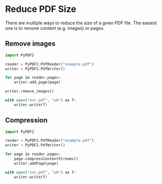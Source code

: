 # Reduce PDF Size

There are multiple ways to reduce the size of a given PDF file. The easiest
one is to remove content (e.g. images) or pages.

## Remove images


```python
import PyPDF2

reader = PyPDF2.PdfReader("example.pdf")
writer = PyPDF2.PdfWriter()

for page in reader.pages:
    writer.add_page(page)

writer.remove_images()

with open("out.pdf", "wb") as f:
    writer.write(f)
```

## Compression

```python
import PyPDF2

reader = PyPDF2.PdfReader("example.pdf")
writer = PyPDF2.PdfWriter()

for page in reader.pages:
    page.compressContentStreams()
    writer.addPage(page)

with open("out.pdf", "wb") as f:
    writer.write(f)
```
